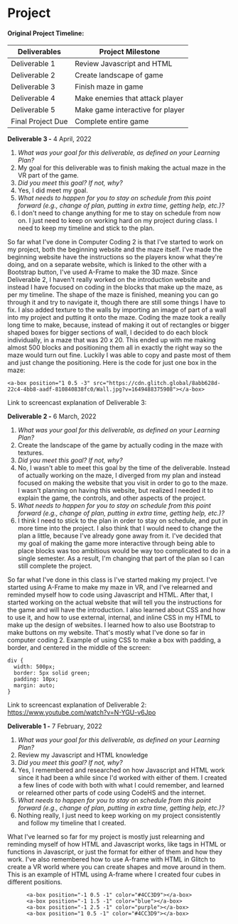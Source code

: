 # Project

#### Original Project Timeline:
| Deliverables      | Project Milestone                |
| ----------------- | -------------------------------- |
| Deliverable 1     | Review Javascript and HTML       |
| Deliverable 2     | Create landscape of game         |
| Deliverable 3     | Finish maze in game              |
| Deliverable 4     | Make enemies that attack player  |
| Deliverable 5     | Make game interactive for player |
| Final Project Due | Complete entire game             |


**Deliverable 3 -**
4 April, 2022

1. *What was your goal for this deliverable, as defined on your Learning Plan?*
2. My goal for this deliverable was to finish making the actual maze in the VR part of the game.
3. *Did you meet this goal? If not, why?*
4. Yes, I did meet my goal.
5. *What needs to happen for you to stay on schedule from this point forward (e.g., change of plan, putting in extra time, getting help, etc.)?*
6. I don't need to change anything for me to stay on schedule from now on. I just need to keep on working hard on my project during class. I need to keep my timeline and stick to the plan.

So far what I've done in Computer Coding 2 is that I've started to work on my project, both the beginning website and the maze itself. I've made the beginning website have the instructions so the players know what they're doing, and on a separate website, which is linked to the other with a Bootstrap button, I've used A-Frame to make the 3D maze. Since Deliverable 2, I haven't really worked on the introduction website and instead I have focused on coding in the blocks that make up the maze, as per my timeline. The shape of the maze is finished, meaning you can go through it and try to navigate it, though there are still some things I have to fix. I also added texture to the walls by importing an image of part of a wall into my project and putting it onto the maze. Coding the maze took a really long time to make, because, instead of making it out of rectangles or bigger shaped boxes for bigger sections of wall, I decided to do each block individually, in a maze that was 20 x 20. This ended up with me making almost 500 blocks and positioning them all in exactly the right way so the maze would turn out fine. Luckily I was able to copy and paste most of them and just change the positioning. Here is the code for just one box in the maze:
```
<a-box position="1 0.5 -3" src="https://cdn.glitch.global/8abb628d-22c4-4bb8-aadf-810840838fc0/Wall.jpg?v=1649488375908"></a-box>
```

Link to screencast explanation of Deliverable 3:



**Deliverable 2 -**
6 March, 2022

1. *What was your goal for this deliverable, as defined on your Learning Plan?*
2. Create the landscape of the game by actually coding in the maze with textures.
3. *Did you meet this goal? If not, why?*
4. No, I wasn't able to meet this goal by the time of the deliverable. Instead of actually working on the maze, I diverged from my plan and instead focused on making the website that you visit in order to go to the maze. I wasn't planning on having this website, but realized I needed it to explain the game, the controls, and other aspects of the project.
5. *What needs to happen for you to stay on schedule from this point forward (e.g., change of plan, putting in extra time, getting help, etc.)?*
6. I think I need to stick to the plan in order to stay on schedule, and put in more time into the project. I also think that I would need to change the plan a little, because I've already gone away from it. I've decided that my goal of making the game more interactive through being able to place blocks was too ambitious would be way too complicated to do in a single semester. As a result, I'm changing that part of the plan so I can still complete the project.

So far what I've done in this class is I've started making my project. I've started using A-Frame to make my maze in VR, and I've relearned and reminded myself how to code using Javascript and HTML. After that, I started working on the actual website that will tell you the instructions for the game and will have the introduction. I also learned about CSS and how to use it, and how to use external, internal, and inline CSS in my HTML to make up the design of websites. I learned how to also use Bootstrap to make buttons on my website. That's mostly what I've done so far in computer coding 2. Example of using CSS to make a box with padding, a border, and centered in the middle of the screen:
```
div {
  width: 500px;
  border: 5px solid green;
  padding: 10px;
  margin: auto;
}
```

Link to screencast explanation of Deliverable 2: https://www.youtube.com/watch?v=N-YGU-v6Jpo



**Deliverable 1 -**
7 February, 2022

1. *What was your goal for this deliverable, as defined on your Learning Plan?*
2. Review my Javascript and HTML knowledge
3. *Did you meet this goal? If not, why?*
4. Yes, I remembered and researched on how Javascript and HTML work since it had been a while since I'd worked with either of them. I created a few lines of code with both with what I could remember, and learned or relearned other parts of code using CodeHS and the internet.
5. *What needs to happen for you to stay on schedule from this point forward (e.g., change of plan, putting in extra time, getting help, etc.)?*
6. Nothing really, I just need to keep working on my project consistently and follow my timeline that I created.

What I've learned so far for my project is mostly just relearning and reminding myself of how HTML and Javascript works, like tags in HTML or functions in Javascript, or just the format for either of them and how they work. I've also remembered how to use A-frame with HTML in Glitch to create a VR world where you can create shapes and move around in them. This is an example of HTML using A-frame where I created four cubes in different positions.
```
      <a-box position="-1 0.5 -1" color="#4CC3D9"></a-box>
      <a-box position="-1 1.5 -1" color="blue"></a-box>
      <a-box position="-1 2.5 -1" color="purple"></a-box>
      <a-box position="1 0.5 -1" color="#4CC3D9"></a-box>
```

